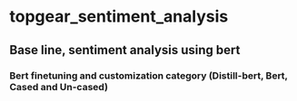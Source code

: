 # topgear_sentiment_analysis
## Base line, sentiment analysis using bert

### Bert finetuning and customization category (Distill-bert, Bert, Cased and Un-cased)
